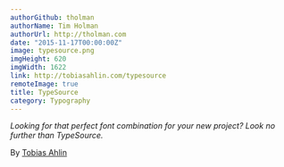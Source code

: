 ```yaml
---
authorGithub: tholman
authorName: Tim Holman
authorUrl: http://tholman.com
date: "2015-11-17T00:00:00Z"
image: typesource.png
imgHeight: 620
imgWidth: 1622
link: http://tobiasahlin.com/typesource
remoteImage: true
title: TypeSource
category: Typography
---
```


_Looking for that perfect font combination for your new project? Look no further than TypeSource._

By [Tobias Ahlin](http://tobiasahlin.com)
